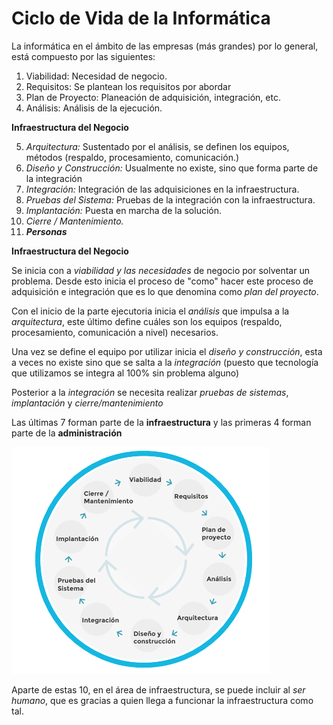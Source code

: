 # Ciclo de Vida de la Informática

La informática en el ámbito de las empresas (más grandes) por lo general, está compuesto por las siguientes:

1. Viabilidad: Necesidad de negocio.
2. Requisitos: Se plantean los requisitos por abordar
3. Plan de Proyecto: Planeación de adquisición, integración, etc.
4. Análisis: Análisis de la ejecución.

**Infraestructura del Negocio**

 5. *Arquitectura:* Sustentado por el análisis, se definen los equipos, métodos (respaldo, procesamiento, comunicación.)
 6. *Diseño y Construcción:* Usualmente no existe, sino que forma parte de la integración
 7. *Integración:* Integración de las adquisiciones en la infraestructura.
 8. *Pruebas del Sistema:* Pruebas de la integración con la infraestructura.
 9. *Implantación:* Puesta en marcha de la solución.
10. *Cierre / Mantenimiento.*
11. ***Personas***

**Infraestructura del Negocio**

Se inicia con a *viabilidad y las necesidades* de negocio por solventar un problema. Desde esto inicia el proceso de "como" hacer este proceso de adquisición e integración que es lo que denomina como *plan del proyecto*.

Con el inicio de la parte ejecutoria inicia el *análisis* que impulsa a la *arquitectura*, este último define cuáles son los equipos (respaldo, procesamiento, comunicación a nivel) necesarios.

Una vez se define el equipo por utilizar inicia el *diseño y construcción*, esta a veces no existe sino que se salta a la *integración* (puesto que tecnología que utilizamos se integra al 100% sin problema alguno)

Posterior a la *integración* se necesita realizar *pruebas de sistemas*, *implantación* y *cierre/mantenimiento*

Las últimas 7 forman parte de la **infraestructura** y las primeras 4 forman parte de la **administración**

![Ciclo de Vida de la Informática](resources/Ciclo_Vida_Informatica.png)

Aparte de estas 10, en el área de infraestructura, se puede incluir al *ser humano*, que es gracias a quien llega a funcionar la infraestructura como tal.
